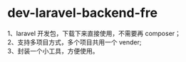 # dev-laravel-backend-fre

1、laravel 开发包，下载下来直接使用，不需要再 composer； <br/>
2、支持多项目方式，多个项目共用一个 vender; <br/>
3、封装一个小工具，方便使用。 <br/>


